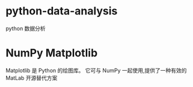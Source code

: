 # python-data-analysis
python 数据分析

# NumPy Matplotlib 
  Matplotlib 是 Python 的绘图库。 它可与 NumPy 一起使用,提供了一种有效的 MatLab 开源替代方案
